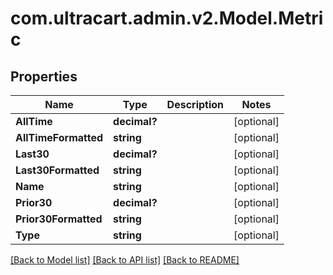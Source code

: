 # com.ultracart.admin.v2.Model.Metric
## Properties

Name | Type | Description | Notes
------------ | ------------- | ------------- | -------------
**AllTime** | **decimal?** |  | [optional] 
**AllTimeFormatted** | **string** |  | [optional] 
**Last30** | **decimal?** |  | [optional] 
**Last30Formatted** | **string** |  | [optional] 
**Name** | **string** |  | [optional] 
**Prior30** | **decimal?** |  | [optional] 
**Prior30Formatted** | **string** |  | [optional] 
**Type** | **string** |  | [optional] 


[[Back to Model list]](../README.md#documentation-for-models) [[Back to API list]](../README.md#documentation-for-api-endpoints) [[Back to README]](../README.md)


